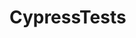 # CypressTests
<!-- Test 1 
User should able to see added items in shopping cart
Test 2
User should able to purchase items from the website
Commands.js
Added 2 commands
addItemsToCart - this command helps to add 2 items to the cart
purchase - this command helps to purchase the items -->